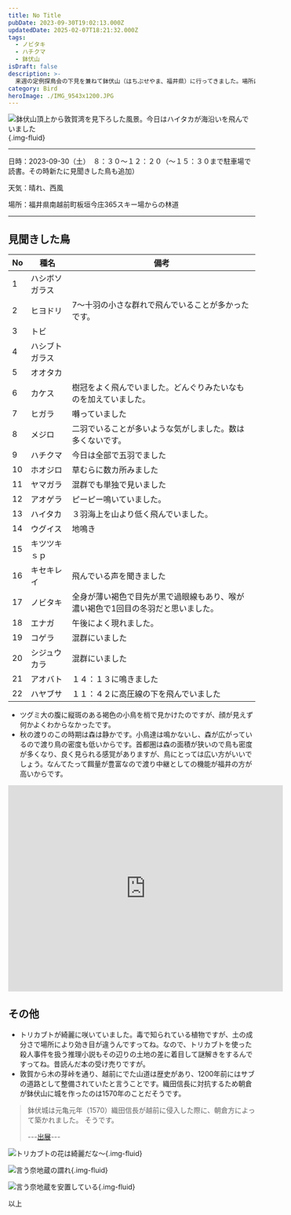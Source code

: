 ```yaml
---
title: No Title
pubDate: 2023-09-30T19:02:13.000Z
updatedDate: 2025-02-07T18:21:32.000Z
tags:
  - ノビタキ
  - ハチクマ
  - 鉢伏山
isDraft: false
description: >-
  来週の定例探鳥会の下見を兼ねて鉢伏山（はちぶせやま、福井県）に行ってきました。場所は今庄３６５スキー場の上です。言奈（いうな）地蔵から鉢伏山の頂上であるスキー場のてっぺんに歩いて行くと、そこには広場があり日本海の敦賀湾若狭湾が見渡せませました。今日もハチクマ、ハイタカなど鷹の渡りが見えました。ススキ原ではノビタキ（第1回冬羽根）が二羽いました。終了後、あまりに気持ちがいいので、そのまま椅子で読書をしていると、エナガちゃん達が「鷹が出たよ」と教えてくれます。上を見るとハチクマが飛んでいきます。目がいいね〜っていつも感心します。
category: Bird
heroImage: ./IMG_9543x1200.JPG
---
```


![鉢伏山頂上から敦賀湾を見下ろした風景。今日はハイタカが海沿いを飛んでいました](https://object-storage.tyo2.conoha.io/v1/nc_.../blog-astro-assets/IMG_9543x1200.JPG){.img-fluid}

------

日時：2023-09-30（土）　８：３０〜１２：２０（〜１５：３０まで駐車場で読書。その時新たに見聞きした鳥も追加）

天気：晴れ、西風

場所：福井県南越前町板垣今庄365スキー場からの林道

------

## 見聞きした鳥

| No   | 種名           | 備考                                                         |
| ---- | -------------- | ------------------------------------------------------------ |
| 1    | ハシボソガラス |                                                              |
| 2    | ヒヨドリ       | 7〜十羽の小さな群れで飛んでいることが多かったです。          |
| 3    | トビ           |                                                              |
| 4    | ハシブトガラス |                                                              |
| 5    | オオタカ       |                                                              |
| 6    | カケス         | 樹冠をよく飛んでいました。どんぐりみたいなものを加えていました。 |
| 7    | ヒガラ         | 囀っていました                                               |
| 8    | メジロ         | 二羽でいることが多いような気がしました。数は多くないです。   |
| 9    | ハチクマ       | 今日は全部で五羽でました                                     |
| 10   | ホオジロ       | 草むらに数カ所みました                                       |
| 11   | ヤマガラ       | 混群でも単独で見いました                                     |
| 12   | アオゲラ       | ピーピー鳴いていました。                                     |
| 13   | ハイタカ       | ３羽海上を山より低く飛んでいました。                         |
| 14   | ウグイス       | 地鳴き                                                       |
| 15   | キツツキｓｐ   |                                                              |
| 16   | キセキレイ     | 飛んでいる声を聞きました                                     |
| 17   | ノビタキ       | 全身が薄い褐色で目先が黒で過眼線もあり、喉が濃い褐色で1回目の冬羽だと思いました。 |
| 18   | エナガ         | 午後によく現れました。                                       |
| 19   | コゲラ         | 混群にいました                                               |
| 20   | シジュウカラ   | 混群にいました                                               |
| 21   | アオバト       | １４：１３に鳴きました                                       |
| 22   | ハヤブサ       | １１：４２に高圧線の下を飛んでいました                       |

- ツグミ大の腹に縦斑のある褐色の小鳥を梢で見かけたのですが、顔が見えず何かよくわからなかったです。
- 秋の渡りのこの時期は森は静かです。小鳥達は鳴かないし、森が広がっているので渡り鳥の密度も低いからです。首都圏は森の面積が狭いので鳥も密度が多くなり、良く見られる感覚がありますが、鳥にとっては広い方がいいでしょう。なんてたって餌量が豊富なので渡り中継としての機能が福井の方が高いからです。

<iframe src="https://www.facebook.com/plugins/video.php?height=420&href=https%3A%2F%2Fwww.facebook.com%2F100007482843025%2Fvideos%2F286607854140023%2F&show_text=false&width=560&t=0" width="560" height="420" style="border:none;overflow:hidden" scrolling="no" frameborder="0" allowfullscreen="true" allow="autoplay; clipboard-write; encrypted-media; picture-in-picture; web-share" allowFullScreen="true"></iframe>




## その他

- トリカブトが綺麗に咲いていました。毒で知られている植物ですが、土の成分さで場所により効き目が違うんですってね。なので、トリカブトを使った殺人事件を扱う推理小説もその辺りの土地の差に着目して謎解きをするんですってね。昔読んだ本の受け売りですが。
- 敦賀から木の芽峠を通り、越前にでた山道は歴史があり、1200年前にはサブの道路として整備されていたと言うことです。織田信長に対抗するため朝倉が鉢伏山に城を作ったのは1570年のことだそうです。

> 鉢伏城は元亀元年（1570）織田信長が越前に侵入した際に、朝倉方によって築かれました。 そうです。
>
> ---[出展](http://kyubay46.blog.fc2.com/blog-entry-210.html)---


![トリカブトの花は綺麗だな〜](https://object-storage.tyo2.conoha.io/v1/nc_.../blog-astro-assets/IMG_9545x1200.JPG){.img-fluid}



![言う奈地蔵の謂れ](https://object-storage.tyo2.conoha.io/v1/nc_.../blog-astro-assets/IMG_9528x1200.JPG){.img-fluid}

![言う奈地蔵を安置している](https://object-storage.tyo2.conoha.io/v1/nc_.../blog-astro-assets/IMG_9527x1200.JPG){.img-fluid}



以上

